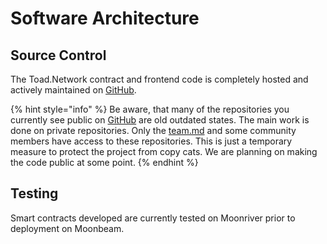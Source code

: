 # Software Architecture

## Source Control

The Toad.Network contract and frontend code is completely hosted and actively maintained on [GitHub](https://github.com/ToadNetwork).

{% hint style="info" %}
Be aware, that many of the repositories you currently see public on [GitHub](https://github.com/ToadNetwork) are old outdated states. The main work is done on private repositories. Only the [team.md](../project/team.md "mention") and some community members have access to these repositories. This is just a temporary measure to protect the project from copy cats. We are planning on making the code public at some point.
{% endhint %}

## Testing

Smart contracts developed are currently tested on Moonriver prior to deployment on Moonbeam.
